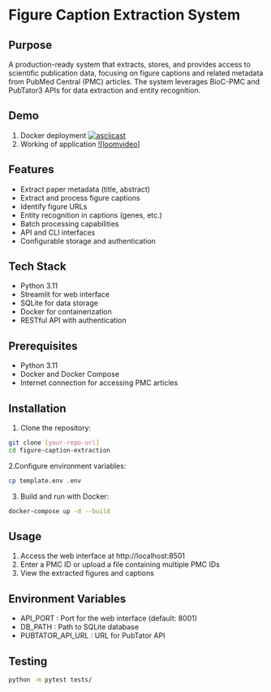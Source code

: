 # Figure Caption Extraction System

## Purpose
A production-ready system that extracts, stores, and provides access to scientific publication data, focusing on figure captions and related metadata from PubMed Central (PMC) articles. The system leverages BioC-PMC and PubTator3 APIs for data extraction and entity recognition.

## Demo
1. Docker deployment
[![asciicast](https://asciinema.org/connect/1af33fce-f016-46dd-ae64-401112477c12.svg)](https://asciinema.org/connect/1af33fce-f016-46dd-ae64-401112477c12)
2. Working of application
[![loomvideo]](https://www.loom.com/share/9a79c6a50a9c41949baaedcf99e352e2?sid=d9e89e48-4d59-4d2b-87e2-19fff445c45b)

## Features
- Extract paper metadata (title, abstract)
- Extract and process figure captions
- Identify figure URLs
- Entity recognition in captions (genes, etc.)
- Batch processing capabilities
- API and CLI interfaces
- Configurable storage and authentication

## Tech Stack
- Python 3.11
- Streamlit for web interface
- SQLite for data storage
- Docker for containerization
- RESTful API with authentication
## Prerequisites
- Python 3.11
- Docker and Docker Compose
- Internet connection for accessing PMC articles

## Installation

1. Clone the repository:
```bash
git clone [your-repo-url]
cd figure-caption-extraction
```
2.Configure environment variables:
```bash
cp template.env .env
```
3. Build and run with Docker:
```bash
docker-compose up -d --build
```

## Usage
1. Access the web interface at http://localhost:8501
2. Enter a PMC ID or upload a file containing multiple PMC IDs
3. View the extracted figures and captions

## Environment Variables
- API_PORT : Port for the web interface (default: 8001)
- DB_PATH : Path to SQLite database
- PUBTATOR_API_URL : URL for PubTator API

## Testing
```bash
python -m pytest tests/
```